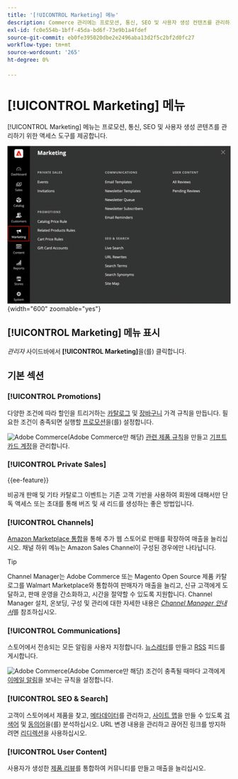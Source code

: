 ```yaml
---
title: '[!UICONTROL Marketing] 메뉴'
description: Commerce 관리에는 프로모션, 통신, SEO 및 사용자 생성 컨텐츠를 관리하기 위한 액세스 도구를 제공하는 [!UICONTROL Marketing] 메뉴가 포함되어 있습니다.
exl-id: fc0e554b-1bff-45da-bd6f-73e9b1a4fdef
source-git-commit: eb0fe395020dbe2e2496aba13d2f5c2bf2d0fc27
workflow-type: tm+mt
source-wordcount: '265'
ht-degree: 0%

---
```


# [!UICONTROL Marketing] 메뉴

[!UICONTROL Marketing] 메뉴는 프로모션, 통신, SEO 및 사용자 생성 콘텐츠를 관리하기 위한 액세스 도구를 제공합니다.

![Commerce 관리자 - 마케팅 메뉴](./assets/admin-menu-marketing-ee.png){width="600" zoomable="yes"}

## [!UICONTROL Marketing] 메뉴 표시

_관리자_ 사이드바에서 **[!UICONTROL Marketing]**&#x200B;을(를) 클릭합니다.

## 기본 섹션

### [!UICONTROL Promotions]

다양한 조건에 따라 할인을 트리거하는 [카탈로그](price-rules-catalog.md) 및 [장바구니](price-rules-cart.md) 가격 규칙을 만듭니다. 필요한 조건이 충족되면 실행할 [프로모션](introduction.md#promotions)을(를) 설정합니다.

![Adobe Commerce](../assets/adobe-logo.svg)(Adobe Commerce만 해당) [관련 제품 규칙](product-related-rules.md)을 만들고 [기프트 카드 계정](../stores-purchase/product-gift-card-accounts.md)을 관리합니다.

### [!UICONTROL Private Sales]

{{ee-feature}}

비공개 판매 및 기타 카탈로그 이벤트는 기존 고객 기반을 사용하여 회원에 대해서만 단독 액세스 또는 초대를 통해 버즈 및 새 리드를 생성하는 좋은 방법입니다.

### [!UICONTROL Channels]

[Amazon Marketplace 통합](https://experienceleague.adobe.com/docs/commerce-channels/amazon/overview.html)을 통해 추가 웹 스토어로 판매를 확장하여 매출을 늘리십시오. 채널 하위 메뉴는 Amazon Sales Channel이 구성된 경우에만 나타납니다.

>[!TIP]
>
>Channel Manager는 Adobe Commerce 또는 Magento Open Source 제품 카탈로그를 Walmart Marketplace와 통합하여 판매자가 매출을 늘리고, 신규 고객에게 도달하고, 판매 운영을 간소화하고, 시간을 절약할 수 있도록 지원합니다. Channel Manager 설치, 온보딩, 구성 및 관리에 대한 자세한 내용은 [_Channel Manager 안내서_](https://experienceleague.adobe.com/docs/commerce-channels/channel-manager/intro-to-channel-manager/overview.html)를 참조하십시오.

### [!UICONTROL Communications]

스토어에서 전송되는 모든 알림을 사용자 지정합니다. [뉴스레터](newsletters.md)를 만들고 [RSS](social-rss.md#rss-feeds) 피드를 게시합니다.

![Adobe Commerce](../assets/adobe-logo.svg)(Adobe Commerce만 해당) 조건이 충족될 때마다 고객에게 [이메일 알림](email-reminder-rules.md)을 보내는 규칙을 설정합니다.

### [!UICONTROL SEO & Search]

고객이 스토어에서 제품을 찾고, [메타데이터](meta-data.md)를 관리하고, [사이트 맵](sitemap-xml.md)을 만들 수 있도록 [검색어](../catalog/search-terms.md) 및 [동의어](../catalog/search-terms.md#search-synonyms)을(를) 분석하십시오. URL 변경 내용을 관리하고 끊어진 링크를 방지하려면 [리디렉션](url-rewrite.md)을 사용하십시오.

### [!UICONTROL User Content]

사용자가 생성한 [제품 리뷰](product-reviews.md)를 통합하여 커뮤니티를 만들고 매출을 늘리십시오.
